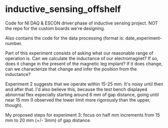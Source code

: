 # inductive_sensing_offshelf
Code for NI DAQ &amp; ESCON driver phase of inductive sensing project. NOT the repo for the custom boards we're designing.

Also contains the code for the data processing (format is: date_experiment-number.

Part of this experiment consists of asking what our reasonable range of operation is. 
Can we calculate the inductance of our electromagnet? If so, does it change in the present of the magnetic leg implant? 
If it does change, can we characterize that change and infer the position from the inductance?

Experiment 2 suggests that we operate within 15-25 mm. 
It's noisy until then and after that. I'd also believe this, because the test bench displayed abnormal flex especially starting around 6 mm of gap distance, going until near 15 mm (I observed the lower limit more rigorously than the upper, though).

My proposed steps for experiment 3: focus on half mm increments from 15 mm to 20 mm (+/- 3mm) of gap distance.
